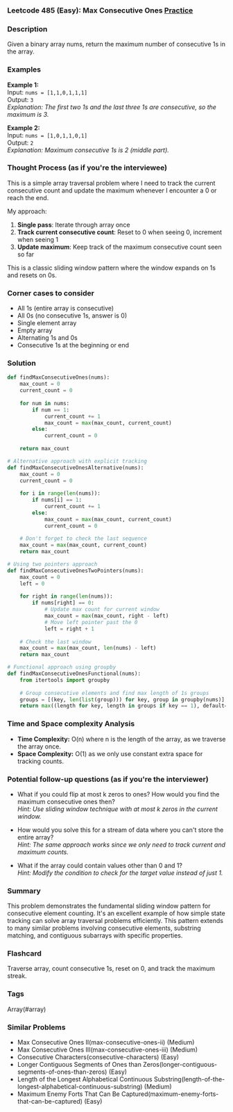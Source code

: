 ### Leetcode 485 (Easy): Max Consecutive Ones [Practice](https://leetcode.com/problems/max-consecutive-ones)

### Description  
Given a binary array nums, return the maximum number of consecutive 1s in the array.

### Examples  

**Example 1:**  
Input: `nums = [1,1,0,1,1,1]`  
Output: `3`  
*Explanation: The first two 1s and the last three 1s are consecutive, so the maximum is 3.*

**Example 2:**  
Input: `nums = [1,0,1,1,0,1]`  
Output: `2`  
*Explanation: Maximum consecutive 1s is 2 (middle part).*

### Thought Process (as if you're the interviewee)  
This is a simple array traversal problem where I need to track the current consecutive count and update the maximum whenever I encounter a 0 or reach the end.

My approach:
1. **Single pass**: Iterate through array once
2. **Track current consecutive count**: Reset to 0 when seeing 0, increment when seeing 1
3. **Update maximum**: Keep track of the maximum consecutive count seen so far

This is a classic sliding window pattern where the window expands on 1s and resets on 0s.

### Corner cases to consider  
- All 1s (entire array is consecutive)
- All 0s (no consecutive 1s, answer is 0)
- Single element array
- Empty array
- Alternating 1s and 0s
- Consecutive 1s at the beginning or end

### Solution

```python
def findMaxConsecutiveOnes(nums):
    max_count = 0
    current_count = 0
    
    for num in nums:
        if num == 1:
            current_count += 1
            max_count = max(max_count, current_count)
        else:
            current_count = 0
    
    return max_count

# Alternative approach with explicit tracking
def findMaxConsecutiveOnesAlternative(nums):
    max_count = 0
    current_count = 0
    
    for i in range(len(nums)):
        if nums[i] == 1:
            current_count += 1
        else:
            max_count = max(max_count, current_count)
            current_count = 0
    
    # Don't forget to check the last sequence
    max_count = max(max_count, current_count)
    return max_count

# Using two pointers approach
def findMaxConsecutiveOnesTwoPointers(nums):
    max_count = 0
    left = 0
    
    for right in range(len(nums)):
        if nums[right] == 0:
            # Update max count for current window
            max_count = max(max_count, right - left)
            # Move left pointer past the 0
            left = right + 1
    
    # Check the last window
    max_count = max(max_count, len(nums) - left)
    return max_count

# Functional approach using groupby
def findMaxConsecutiveOnesFunctional(nums):
    from itertools import groupby
    
    # Group consecutive elements and find max length of 1s groups
    groups = [(key, len(list(group))) for key, group in groupby(nums)]
    return max((length for key, length in groups if key == 1), default=0)
```

### Time and Space complexity Analysis  

- **Time Complexity:** O(n) where n is the length of the array, as we traverse the array once.
- **Space Complexity:** O(1) as we only use constant extra space for tracking counts.

### Potential follow-up questions (as if you're the interviewer)  

- What if you could flip at most k zeros to ones? How would you find the maximum consecutive ones then?  
  *Hint: Use sliding window technique with at most k zeros in the current window.*

- How would you solve this for a stream of data where you can't store the entire array?  
  *Hint: The same approach works since we only need to track current and maximum counts.*

- What if the array could contain values other than 0 and 1?  
  *Hint: Modify the condition to check for the target value instead of just 1.*

### Summary
This problem demonstrates the fundamental sliding window pattern for consecutive element counting. It's an excellent example of how simple state tracking can solve array traversal problems efficiently. This pattern extends to many similar problems involving consecutive elements, substring matching, and contiguous subarrays with specific properties.


### Flashcard
Traverse array, count consecutive 1s, reset on 0, and track the maximum streak.

### Tags
Array(#array)

### Similar Problems
- Max Consecutive Ones II(max-consecutive-ones-ii) (Medium)
- Max Consecutive Ones III(max-consecutive-ones-iii) (Medium)
- Consecutive Characters(consecutive-characters) (Easy)
- Longer Contiguous Segments of Ones than Zeros(longer-contiguous-segments-of-ones-than-zeros) (Easy)
- Length of the Longest Alphabetical Continuous Substring(length-of-the-longest-alphabetical-continuous-substring) (Medium)
- Maximum Enemy Forts That Can Be Captured(maximum-enemy-forts-that-can-be-captured) (Easy)